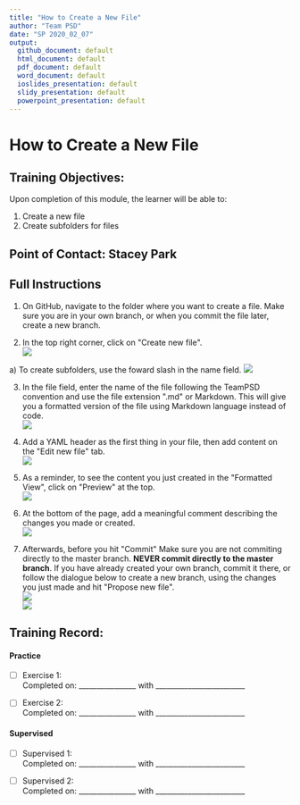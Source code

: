 ```yaml
---
title: "How to Create a New File"
author: "Team PSD"
date: "SP 2020_02_07"
output: 
  github_document: default
  html_document: default
  pdf_document: default
  word_document: default
  ioslides_presentation: default
  slidy_presentation: default
  powerpoint_presentation: default
---
```


# How to Create a New File

## Training Objectives:
Upon completion of this module, the learner will be able to:
1. Create a new file
2. Create subfolders for files

## Point of Contact: Stacey Park

## Full Instructions
1. On GitHub, navigate to the folder where you want to create a file. Make sure you are in your own branch, or when you commit the file later, create a new branch.

2. In the top right corner, click on "Create new file".   
![](https://help.github.com/assets/images/help/repository/create_new_file.png)

a) To create subfolders, use the foward slash in the name field. 
![](https://help.github.com/assets/images/help/repository/new-file-name.png)

3. In the file field, enter the name of the file following the TeamPSD convention and use the file extension ".md" or Markdown. 
This will give you a formatted version of the file using Markdown language instead of code.  
![](https://help.github.com/assets/images/help/repository/new-file-name.png)  

4. Add a YAML header as the first thing in your file, then add content on the "Edit new file" tab.  
![](https://help.github.com/assets/images/help/repository/new-file-content.png)

5. As a reminder, to see the content you just created in the "Formatted View", click on "Preview" at the top.  
![](https://help.github.com/assets/images/help/repository/new-file-preview.png)

6. At the bottom of the page, add a meaningful comment describing the changes you made or created.  
![](https://help.github.com/assets/images/help/repository/write-commit-message-quick-pull.png)

7. Afterwards, before you hit "Commit" Make sure you are not commiting directly to the master branch. **NEVER commit directly to the master branch**.
If you have already created your own branch, commit it there, or follow the dialogue below to create a new branch, using the changes you just made and hit "Propose new file".  
![](https://help.github.com/assets/images/help/repository/choose-commit-branch.png)  
![](https://help.github.com/assets/images/help/repository/new-file-commit-button.png)  

## Training Record:  
#### Practice  
- [ ] Exercise 1:  
Completed on: ________________ with _________________________  

- [ ] Exercise 2:   
Completed on: ________________ with _________________________   

#### Supervised   
- [ ] Supervised 1:   
Completed on: ________________ with _________________________   

- [ ] Supervised 2:       
Completed on: ________________ with _________________________   
